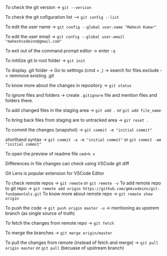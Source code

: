 To check the git version -> `git --version`

To check the git cofiguration list --> `git config --list`

To edit the user name -> `git config --global user.name "Mahesh Kumar"`
                                  
To edit the user email -> `git config --global user.email "maheshcodeinn@gmail.com"`

To exit out of the command prompt editor -> enter `:q`

To initilize git in root folder -> `git init`

To display .git folder -> Go to settings (cmd + ,) -> search for files.exclude -> remmove existing .git

To know more about the changes in repository -> `git status`

To ignore files and folders -> create `.gitignore` file and mention files and folders there.

To add changed files in the staging area -> `git add .` or `git add file_name`

To bring back files from staging are to untracked area -> `git reset .`

To commit the changes (snapshot) -> `git commit -m "initial commit"`

shorthand syntax -> `git commit -a -m "initial commit"` or `git commit -am "initial commit"`

To open the preview of readme file `cmd+k v`

Differences in file changes can check using VSCode git diff

Git Lens is popular extension for VSCode Editor

To check remote repos -> `git remote` or `git remote -v`
To add remote repo to git repo -> `git remote add origin https://github.com/gmkcodeinn/git-fundamentals.git`
To know more about remote repo -> `git remote show origin`

To push the code -> `git push origin master -u` -> mentioning as upstrem branch (as single source of truth)

To fetch the changes from remote repo -> `git fetch`

To merge the branches -> `git merge origin/master`

To pull the changes from remote (instead of fetch and merge) -> `git pull origin master` or `git pull` (becuase of upstream branch)
